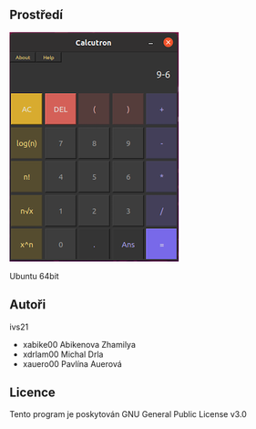 Prostředí
---------
![Screenshot](screenshot.png)

Ubuntu 64bit

Autoři
------

ivs21
 - xabike00 Abikenova Zhamilya
 - xdrlam00 Michal Drla
 - xauero00 Pavlína Auerová

Licence
-------

Tento program je poskytován GNU General Public License v3.0
